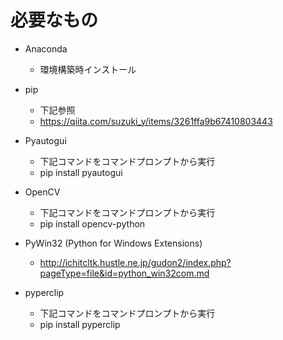 ﻿# 必要なもの

* Anaconda
  * 環境構築時インストール

* pip
  * 下記参照
  * <https://qiita.com/suzuki_y/items/3261ffa9b67410803443>

* Pyautogui
  * 下記コマンドをコマンドプロンプトから実行
  * pip install pyautogui

* OpenCV
  * 下記コマンドをコマンドプロンプトから実行
  * pip install opencv-python

* PyWin32 (Python for Windows Extensions)
  * <http://ichitcltk.hustle.ne.jp/gudon2/index.php?pageType=file&id=python_win32com.md>

* pyperclip
  * 下記コマンドをコマンドプロンプトから実行
  * pip install pyperclip
